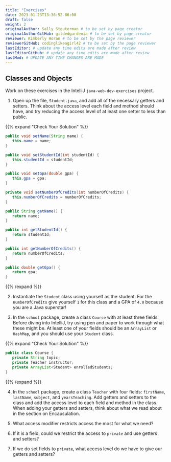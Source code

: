 ```yaml
---
title: "Exercises"
date: 2023-01-23T13:36:52-06:00
draft: false
weight: 2
originalAuthor: Sally Steuterman # to be set by page creator
originalAuthorGitHub: gildedgardenia # to be set by page creator
reviewer: Kimberly Horan # to be set by the page reviewer
reviewerGitHub: codinglikeagirl42 # to be set by the page reviewer
lastEditor: # update any time edits are made after review
lastEditorGitHub: # update any time edits are made after review
lastMod: # UPDATE ANY TIME CHANGES ARE MADE
---
```


## Classes and Objects

Work on these exercises in the IntelliJ `java-web-dev-exercises` project.

1. Open up the file, `Student.java`, and add all of the necessary getters and setters. Think about the access level each field and method should have, and try reducing the access level of at least one setter to less than public.

{{% expand "Check Your Solution" %}}
```java
public void setName(String name) {
   this.name = name;
}

public void setStudentId(int studentId) {
   this.studentId = studentId;
}

public void setGpa(double gpa) {
   this.gpa = gpa;
}

private void setNumberOfCredits(int numberOfCredits) {
   this.numberOfCredits = numberOfCredits;
}

public String getName() {
   return name;
}

public int getStudentId() {
   return studentId;
}

public int getNumberOfCredits() {
   return numberOfCredits;
}

public double getGpa() {
   return gpa;
}
```
{{% /expand %}}

2. Instantiate the `Student` class using yourself as the student. For the `numberOfCredits` give yourself `1` for this class and a GPA of `4.0` because you are a Java superstar!

3. In the `school` package, create a class `Course` with at least three fields. Before diving into IntelliJ, try using pen and paper to work through what these might be. At least one of your fields should be an `ArrayList` or `HashMap`, and you should use your `Student` class.

{{% expand "Check Your Solution" %}}
```java
public class Course {
   private String topic;
   private Teacher instructor;
   private ArrayList<Student> enrolledStudents;
}
```
{{% /expand %}}

4. In the `school` package, create a class `Teacher` with four fields: `firstName`, `lastName`, `subject`, and `yearsTeaching`. Add getters and setters to the class and add the access level to each field and method in the class. When adding your getters and setters, think about what we read about in the section on Encapsulation.

1. What access modifier restricts access the most for what we need?

1. If it is a field, could we restrict the access to `private` and use getters and setters?

1. If we do set fields to `private`, what access level do we have to give our getters and setters?
